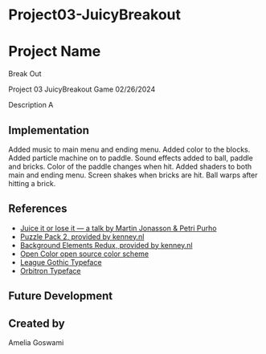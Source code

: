# Project03-JuicyBreakout

# Project Name
Break Out

Project 03 JuicyBreakout Game 02/26/2024


Description
A 

## Implementation
Added music to main menu and ending menu. 
Added color to the blocks.
Added particle machine on to paddle.
Sound effects added to ball, paddle and bricks.
Color of the paddle changes when hit.
Added shaders to both main and ending menu.
Screen shakes when bricks are hit.
Ball warps after hitting a brick.

## References
* [Juice it or lose it — a talk by Martin Jonasson & Petri Purho](https://www.youtube.com/watch?v=Fy0aCDmgnxg)
 * [Puzzle Pack 2, provided by kenney.nl](https://kenney.nl/assets/puzzle-pack-2)
 * [Background Elements Redux, provided by kenney.nl](https://kenney.nl/assets/background-elements-redux)
 * [Open Color open source color scheme](https://yeun.github.io/open-color/)
 * [League Gothic Typeface](https://www.theleagueofmoveabletype.com/league-gothic)
 * [Orbitron Typeface](https://www.theleagueofmoveabletype.com/orbitron)

## Future Development

## Created by
Amelia Goswami
